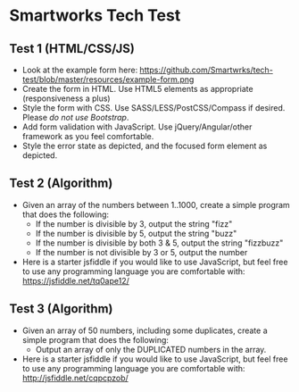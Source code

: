 # Smartworks Tech Test

## Test 1 (HTML/CSS/JS)
* Look at the example form here: https://github.com/Smartwrks/tech-test/blob/master/resources/example-form.png
* Create the form in HTML. Use HTML5 elements as appropriate (responsiveness a plus)
* Style the form with CSS. Use SASS/LESS/PostCSS/Compass if desired. Please _do not use Bootstrap_.
* Add form validation with JavaScript. Use jQuery/Angular/other framework as you feel comfortable.
* Style the error state as depicted, and the focused form element as depicted.

## Test 2 (Algorithm)
* Given an array of the numbers between 1..1000, create a simple program that does the following:
  * If the number is divisible by 3, output the string "fizz"
  * If the number is divisible by 5, output the string "buzz"
  * If the number is divisible by both 3 & 5, output the string "fizzbuzz"
  * If the number is not divisible by 3 or 5, output the number
* Here is a starter jsfiddle if you would like to use JavaScript, but feel free to use any programming language you are comfortable with: https://jsfiddle.net/tq0ape12/

## Test 3 (Algorithm)
* Given an array of 50 numbers, including some duplicates, create a simple program that does the following:
  * Output an array of only the DUPLICATED numbers in the array.
* Here is a starter jsfiddle if you would like to use JavaScript, but feel free to use any programming language you are comfortable with: http://jsfiddle.net/cqpcpzob/
